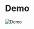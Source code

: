 # Demo

![Demo](https://github.com/rmarfil3/openwebui-openrouter-reasoning-tokens/blob/main/DEMO.gif)
